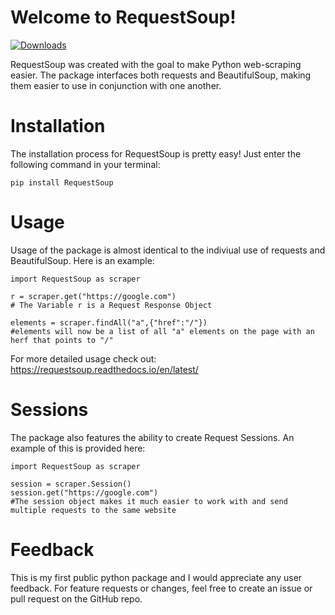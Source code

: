 # Welcome to RequestSoup!
[![Downloads](https://pepy.tech/badge/requestsoup)](https://pepy.tech/project/requestsoup)

RequestSoup was created with the goal to make Python web-scraping easier. The package interfaces both requests and BeautifulSoup, making them easier to use in conjunction with one another.

# Installation
The installation process for RequestSoup is pretty easy! Just enter the following command in your terminal:

`pip install RequestSoup`

# Usage
Usage of the package is almost identical to the indiviual use of requests and BeautifulSoup. Here is an example:

    import RequestSoup as scraper

    r = scraper.get("https://google.com")
    # The Variable r is a Request Response Object

	elements = scraper.findAll("a",{"href":"/"})
	#elements will now be a list of all "a" elements on the page with an herf that points to "/"
For more detailed usage check out: https://requestsoup.readthedocs.io/en/latest/

# Sessions
The package also features the ability to create Request Sessions. An example of this is provided here:

    import RequestSoup as scraper

	session = scraper.Session()
	session.get("https://google.com")
	#The session object makes it much easier to work with and send multiple requests to the same website
# Feedback
This is my first public python package and I would appreciate any user feedback. For feature requests or changes, feel free to create an issue or pull request on the GitHub repo. 
